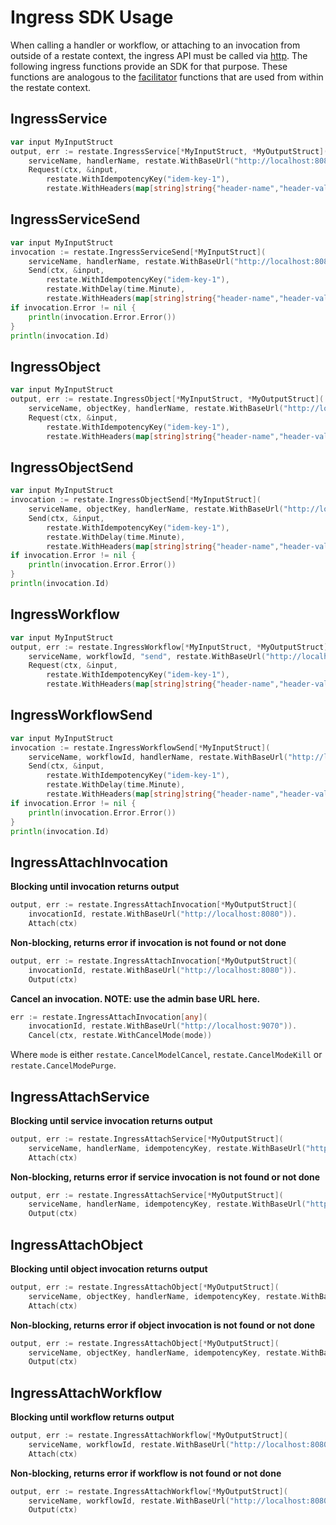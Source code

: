 Ingress SDK Usage
=================

When calling a handler or workflow, or attaching to an invocation from outside of a restate context, 
the ingress API must be called via [http](https://docs.restate.dev/invoke/http). The following ingress 
functions provide an SDK for that purpose. These functions are analogous to the 
[facilitator](https://github.com/restatedev/sdk-go/blob/main/facilitators.go) functions 
that are used from within the restate context.

## IngressService

```go
var input MyInputStruct
output, err := restate.IngressService[*MyInputStruct, *MyOutputStruct](
	serviceName, handlerName, restate.WithBaseUrl("http://localhost:8080")).
	Request(ctx, &input, 
		restate.WithIdempotencyKey("idem-key-1"),
		restate.WithHeaders(map[string]string{"header-name","header-value"}))
```

## IngressServiceSend

```go
var input MyInputStruct
invocation := restate.IngressServiceSend[*MyInputStruct](
	serviceName, handlerName, restate.WithBaseUrl("http://localhost:8080")).
	Send(ctx, &input, 
		restate.WithIdempotencyKey("idem-key-1"),
		restate.WithDelay(time.Minute),
		restate.WithHeaders(map[string]string{"header-name","header-value"}))
if invocation.Error != nil {
	println(invocation.Error.Error())
}
println(invocation.Id)
```

## IngressObject

```go
var input MyInputStruct
output, err := restate.IngressObject[*MyInputStruct, *MyOutputStruct](
	serviceName, objectKey, handlerName, restate.WithBaseUrl("http://localhost:8080")).
	Request(ctx, &input, 
		restate.WithIdempotencyKey("idem-key-1"),
		restate.WithHeaders(map[string]string{"header-name","header-value"}))
```

## IngressObjectSend

```go
var input MyInputStruct
invocation := restate.IngressObjectSend[*MyInputStruct](
	serviceName, objectKey, handlerName, restate.WithBaseUrl("http://localhost:8080")).
	Send(ctx, &input, 
		restate.WithIdempotencyKey("idem-key-1"),
		restate.WithDelay(time.Minute),
		restate.WithHeaders(map[string]string{"header-name","header-value"}))
if invocation.Error != nil {
	println(invocation.Error.Error())
}
println(invocation.Id)
```

## IngressWorkflow

```go
var input MyInputStruct
output, err := restate.IngressWorkflow[*MyInputStruct, *MyOutputStruct](
	serviceName, workflowId, "send", restate.WithBaseUrl("http://localhost:8080")).
	Request(ctx, &input, 
		restate.WithIdempotencyKey("idem-key-1"),
		restate.WithHeaders(map[string]string{"header-name","header-value"}))
```

## IngressWorkflowSend

```go
var input MyInputStruct
invocation := restate.IngressWorkflowSend[*MyInputStruct](
	serviceName, workflowId, handlerName, restate.WithBaseUrl("http://localhost:8080")).
	Send(ctx, &input, 
		restate.WithIdempotencyKey("idem-key-1"),
		restate.WithDelay(time.Minute),
		restate.WithHeaders(map[string]string{"header-name","header-value"}))
if invocation.Error != nil {
	println(invocation.Error.Error())
}
println(invocation.Id)
```

## IngressAttachInvocation

**Blocking until invocation returns output**
```go
output, err := restate.IngressAttachInvocation[*MyOutputStruct](
	invocationId, restate.WithBaseUrl("http://localhost:8080")).
	Attach(ctx)
```

**Non-blocking, returns error if invocation is not found or not done**
```go
output, err := restate.IngressAttachInvocation[*MyOutputStruct](
	invocationId, restate.WithBaseUrl("http://localhost:8080")).
	Output(ctx)
```

**Cancel an invocation. NOTE: use the admin base URL here.**
```go
err := restate.IngressAttachInvocation[any](
	invocationId, restate.WithBaseUrl("http://localhost:9070")).
	Cancel(ctx, restate.WithCancelMode(mode))
```
Where `mode` is either `restate.CancelModelCancel`, `restate.CancelModeKill` or `restate.CancelModePurge`.

## IngressAttachService

**Blocking until service invocation returns output**
```go
output, err := restate.IngressAttachService[*MyOutputStruct](
	serviceName, handlerName, idempotencyKey, restate.WithBaseUrl("http://localhost:8080")).
	Attach(ctx)
```

**Non-blocking, returns error if service invocation is not found or not done**
```go
output, err := restate.IngressAttachService[*MyOutputStruct](
	serviceName, handlerName, idempotencyKey, restate.WithBaseUrl("http://localhost:8080")).
	Output(ctx)
```

## IngressAttachObject

**Blocking until object invocation returns output**
```go
output, err := restate.IngressAttachObject[*MyOutputStruct](
	serviceName, objectKey, handlerName, idempotencyKey, restate.WithBaseUrl("http://localhost:8080")).
	Attach(ctx)
```

**Non-blocking, returns error if object invocation is not found or not done**
```go
output, err := restate.IngressAttachObject[*MyOutputStruct](
	serviceName, objectKey, handlerName, idempotencyKey, restate.WithBaseUrl("http://localhost:8080")).
	Output(ctx)
```

## IngressAttachWorkflow

**Blocking until workflow returns output**
```go
output, err := restate.IngressAttachWorkflow[*MyOutputStruct](
	serviceName, workflowId, restate.WithBaseUrl("http://localhost:8080")).
	Attach(ctx)
```

**Non-blocking, returns error if workflow is not found or not done**
```go
output, err := restate.IngressAttachWorkflow[*MyOutputStruct](
	serviceName, workflowId, restate.WithBaseUrl("http://localhost:8080")).
	Output(ctx)
```
